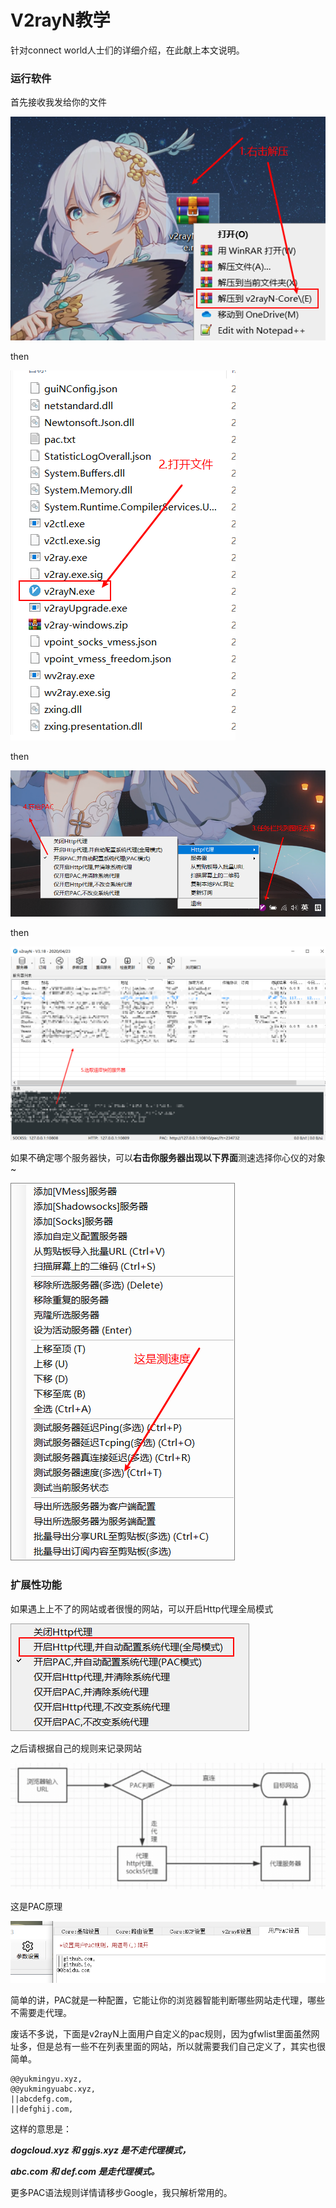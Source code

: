 # V2rayN教学

针对connect world人士们的详细介绍，在此献上本文说明。

### 运行软件

首先接收我发给你的文件

![image-20200625234603934](V2rayN教学.assets/image-20200625234603934.png)

then

![image-20200625234704653](V2rayN教学.assets/image-20200625234704653.png)

then

![image-20200625234923511](V2rayN教学.assets/image-20200625234923511.png)

then

![image-20200625235126410](V2rayN教学.assets/image-20200625235126410.png)



如果不确定哪个服务器快，可以**右击你服务器出现以下界面**测速选择你心仪的对象~

![image-20200625235311211](V2rayN教学.assets/image-20200625235311211.png)

### 扩展性功能

如果遇上上不了的网站或者很慢的网站，可以开启Http代理全局模式

![image-20200625235740509](V2rayN教学.assets/image-20200625235740509.png)

之后请根据自己的规则来记录网站

![image-20200626000022040](V2rayN教学.assets/image-20200626000022040.png)

这是PAC原理





![image-20200625235520830](V2rayN教学.assets/image-20200625235520830.png)

简单的讲，PAC就是一种配置，它能让你的浏览器智能判断哪些网站走代理，哪些不需要走代理。

废话不多说，下面是v2rayN上面用户自定义的pac规则，因为gfwlist里面虽然网址多，但是总有一些不在列表里面的网站，所以就需要我们自己定义了，其实也很简单。

```
@@yukmingyu.xyz,
@@yukmingyuabc.xyz,
||abcdefg.com,
||defghij.com,
```

这样的意思是：

***dogcloud.xyz 和 ggjs.xyz 是不走代理模式，***

***abc.com 和 def.com 是走代理模式。***



更多PAC语法规则详情请移步Google，我只解析常用的。
